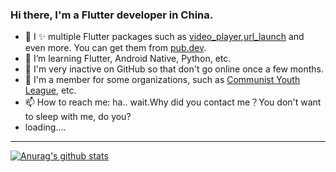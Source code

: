 ### Hi there, I'm a Flutter developer in China.


* 🔭 I ✨ multiple Flutter packages such as [video_player](https://pub.dev/packages/video_player),[url_launch](https://pub.flutter-io.cn/packages/url_launcher) and even more. You can get them from [pub.dev](https://pub.dev/publishers/flutter.dev/packages).
* 🌱 I’m learning Flutter, Android Native, Python, etc.
* 🚀 I'm very inactive on GitHub so that don't go online once a few months.
* 🤝 I'm a member for some organizations, such as [Communist Youth League](http://www.ccyl.org.cn/), etc.
* 📫 How to reach me: ha.. wait.Why did you contact me？You don't want to sleep with me, do you?
* loading....
----------------------

[![Anurag's github stats](https://github-readme-stats.vercel.app/api?username=sm9i)](https://github.com/anuraghazra/github-readme-stats)
